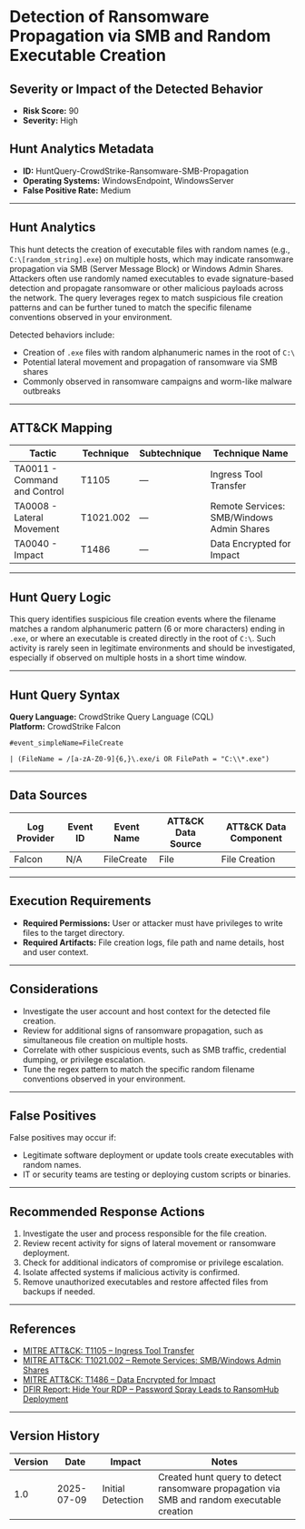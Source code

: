 # Detection of Ransomware Propagation via SMB and Random Executable Creation

## Severity or Impact of the Detected Behavior

- **Risk Score:** 90  
- **Severity:** High

## Hunt Analytics Metadata

- **ID:** HuntQuery-CrowdStrike-Ransomware-SMB-Propagation
- **Operating Systems:** WindowsEndpoint, WindowsServer
- **False Positive Rate:** Medium

---

## Hunt Analytics

This hunt detects the creation of executable files with random names (e.g., `C:\[random_string].exe`) on multiple hosts, which may indicate ransomware propagation via SMB (Server Message Block) or Windows Admin Shares. Attackers often use randomly named executables to evade signature-based detection and propagate ransomware or other malicious payloads across the network. The query leverages regex to match suspicious file creation patterns and can be further tuned to match the specific filename conventions observed in your environment.

Detected behaviors include:

- Creation of `.exe` files with random alphanumeric names in the root of `C:\`
- Potential lateral movement and propagation of ransomware via SMB shares
- Commonly observed in ransomware campaigns and worm-like malware outbreaks

---

## ATT&CK Mapping

| Tactic                        | Technique   | Subtechnique | Technique Name                                 |
|-------------------------------|-------------|--------------|-----------------------------------------------|
| TA0011 - Command and Control  | T1105       | —            | Ingress Tool Transfer                         |
| TA0008 - Lateral Movement     | T1021.002   | —            | Remote Services: SMB/Windows Admin Shares     |
| TA0040 - Impact               | T1486       | —            | Data Encrypted for Impact                     |

---

## Hunt Query Logic

This query identifies suspicious file creation events where the filename matches a random alphanumeric pattern (6 or more characters) ending in `.exe`, or where an executable is created directly in the root of `C:\`. Such activity is rarely seen in legitimate environments and should be investigated, especially if observed on multiple hosts in a short time window.

---

## Hunt Query Syntax

**Query Language:** CrowdStrike Query Language (CQL)  
**Platform:** CrowdStrike Falcon

```fql
#event_simpleName=FileCreate    

| (FileName = /[a-zA-Z0-9]{6,}\.exe/i OR FilePath = "C:\\*.exe") 
```

---

## Data Sources

| Log Provider | Event ID | Event Name       | ATT&CK Data Source  | ATT&CK Data Component  |
|--------------|----------|------------------|---------------------|------------------------|
| Falcon       | N/A      | FileCreate       | File                | File Creation          |

---

## Execution Requirements

- **Required Permissions:** User or attacker must have privileges to write files to the target directory.
- **Required Artifacts:** File creation logs, file path and name details, host and user context.

---

## Considerations

- Investigate the user account and host context for the detected file creation.
- Review for additional signs of ransomware propagation, such as simultaneous file creation on multiple hosts.
- Correlate with other suspicious events, such as SMB traffic, credential dumping, or privilege escalation.
- Tune the regex pattern to match the specific random filename conventions observed in your environment.

---

## False Positives

False positives may occur if:

- Legitimate software deployment or update tools create executables with random names.
- IT or security teams are testing or deploying custom scripts or binaries.

---

## Recommended Response Actions

1. Investigate the user and process responsible for the file creation.
2. Review recent activity for signs of lateral movement or ransomware deployment.
3. Check for additional indicators of compromise or privilege escalation.
4. Isolate affected systems if malicious activity is confirmed.
5. Remove unauthorized executables and restore affected files from backups if needed.

---

## References

- [MITRE ATT&CK: T1105 – Ingress Tool Transfer](https://attack.mitre.org/techniques/T1105/)
- [MITRE ATT&CK: T1021.002 – Remote Services: SMB/Windows Admin Shares](https://attack.mitre.org/techniques/T1021/002/)
- [MITRE ATT&CK: T1486 – Data Encrypted for Impact](https://attack.mitre.org/techniques/T1486/)
- [DFIR Report: Hide Your RDP – Password Spray Leads to RansomHub Deployment](https://thedfirreport.com/2025/06/30/hide-your-rdp-password-spray-leads-to-ransomhub-deployment/)

---

## Version History

| Version | Date       | Impact            | Notes                                                                                      |
|---------|------------|-------------------|--------------------------------------------------------------------------------------------|
| 1.0     | 2025-07-09 | Initial Detection | Created hunt query to detect ransomware propagation via SMB and random executable creation  |
